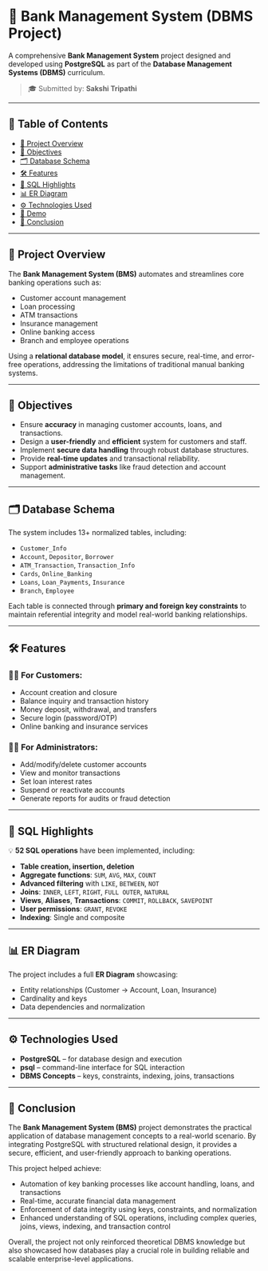 # 🏦 Bank Management System (DBMS Project)

A comprehensive **Bank Management System** project designed and developed using **PostgreSQL** as part of the **Database Management Systems (DBMS)** curriculum.

> 🎓 Submitted by: **Sakshi Tripathi**  

---

## 🧩 Table of Contents

- [📘 Project Overview](#-project-overview)
- [🎯 Objectives](#-objectives)
- [🗂️ Database Schema](#-database-schema)
- [🛠️ Features](#-features)
- [🧪 SQL Highlights](#-sql-highlights)
- [📊 ER Diagram](#-er-diagram)
- [⚙️ Technologies Used](#️-technologies-used)
- [🎥 Demo](#-demo)
- [📌 Conclusion](#-conclusion)

---

## 📘 Project Overview

The **Bank Management System (BMS)** automates and streamlines core banking operations such as:

- Customer account management
- Loan processing
- ATM transactions
- Insurance management
- Online banking access
- Branch and employee operations

Using a **relational database model**, it ensures secure, real-time, and error-free operations, addressing the limitations of traditional manual banking systems.

---

## 🎯 Objectives

- Ensure **accuracy** in managing customer accounts, loans, and transactions.
- Design a **user-friendly** and **efficient** system for customers and staff.
- Implement **secure data handling** through robust database structures.
- Provide **real-time updates** and transactional reliability.
- Support **administrative tasks** like fraud detection and account management.

---

## 🗂️ Database Schema

The system includes 13+ normalized tables, including:

- `Customer_Info`
- `Account`, `Depositor`, `Borrower`
- `ATM_Transaction`, `Transaction_Info`
- `Cards`, `Online_Banking`
- `Loans`, `Loan_Payments`, `Insurance`
- `Branch`, `Employee`

Each table is connected through **primary and foreign key constraints** to maintain referential integrity and model real-world banking relationships.

---

## 🛠️ Features

### 👩‍💼 For Customers:
- Account creation and closure
- Balance inquiry and transaction history
- Money deposit, withdrawal, and transfers
- Secure login (password/OTP)
- Online banking and insurance services

### 🧑‍💼 For Administrators:
- Add/modify/delete customer accounts
- View and monitor transactions
- Set loan interest rates
- Suspend or reactivate accounts
- Generate reports for audits or fraud detection

---

## 🧪 SQL Highlights

💡 **52 SQL operations** have been implemented, including:

- **Table creation, insertion, deletion**
- **Aggregate functions**: `SUM`, `AVG`, `MAX`, `COUNT`
- **Advanced filtering** with `LIKE`, `BETWEEN`, `NOT`
- **Joins**: `INNER`, `LEFT`, `RIGHT`, `FULL OUTER`, `NATURAL`
- **Views**, **Aliases**, **Transactions**: `COMMIT`, `ROLLBACK`, `SAVEPOINT`
- **User permissions**: `GRANT`, `REVOKE`
- **Indexing**: Single and composite

---

## 📊 ER Diagram

The project includes a full **ER Diagram** showcasing:

- Entity relationships (Customer → Account, Loan, Insurance)
- Cardinality and keys
- Data dependencies and normalization
  
---

## ⚙️ Technologies Used

- **PostgreSQL** – for database design and execution
- **psql** – command-line interface for SQL interaction
- **DBMS Concepts** – keys, constraints, indexing, joins, transactions

---
## 📌 Conclusion

The **Bank Management System (BMS)** project demonstrates the practical application of database management concepts to a real-world scenario. By integrating PostgreSQL with structured relational design, it provides a secure, efficient, and user-friendly approach to banking operations.

This project helped achieve:
- Automation of key banking processes like account handling, loans, and transactions
- Real-time, accurate financial data management
- Enforcement of data integrity using keys, constraints, and normalization
- Enhanced understanding of SQL operations, including complex queries, joins, views, indexing, and transaction control

Overall, the project not only reinforced theoretical DBMS knowledge but also showcased how databases play a crucial role in building reliable and scalable enterprise-level applications.
